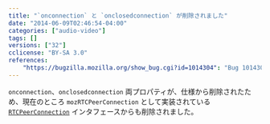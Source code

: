 ```yaml
---
title: "`onconnection` と `onclosedconnection` が削除されました"
date: "2014-06-09T02:46:54-04:00"
categories: ["audio-video"]
tags: []
versions: ["32"]
cclicense: "BY-SA 3.0"
references:
    "https://bugzilla.mozilla.org/show_bug.cgi?id=1014304": "Bug 1014304 – Remove onconnection and onclosedconnection from PC"
---
```

`onconnection`、`onclosedconnection` 両プロパティが、仕様から削除されたため、現在のところ `mozRTCPeerConnection` として実装されている [`RTCPeerConnection`](https://developer.mozilla.org/ja/docs/Web/API/RTCPeerConnection) インタフェースからも削除されました。
